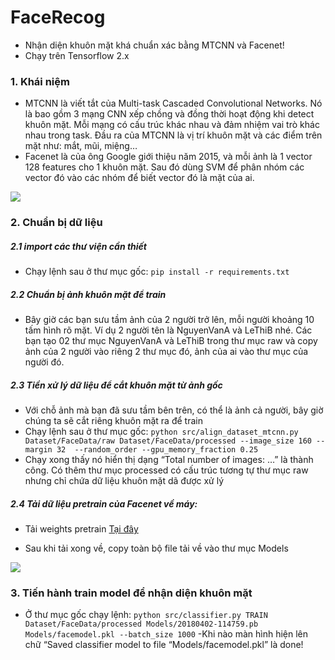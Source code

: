 # FaceRecog
- Nhận diện khuôn mặt khá chuẩn xác bằng MTCNN và Facenet!
- Chạy trên Tensorflow 2.x

### 1. Khái niệm
- MTCNN là viết tắt của Multi-task Cascaded Convolutional Networks. Nó là bao gồm 3 mạng CNN xếp chồng và đồng thời hoạt động khi detect khuôn mặt. Mỗi mạng có cấu trúc khác nhau và đảm nhiệm vai trò khác nhau trong task. Đầu ra của MTCNN là vị trí khuôn mặt và các điểm trên mặt như: mắt, mũi, miệng…
- Facenet là của ông Google giới thiệu năm 2015, và mỗi ảnh là 1 vector 128 features cho 1 khuôn mặt. Sau đó dùng SVM để phân nhóm các vector đó vào các nhóm để biết vector đó là mặt của ai.
<img src="https://image.slidesharecdn.com/fasterthanreal-timefacedetection-171018202250/95/faster-than-realtime-face-detection-67-638.jpg?cb=1508358262">

### 2. Chuẩn bị dữ liệu

##### 2.1 import các thư viện cần thiết

- Chạy lệnh sau ở thư mục gốc: 
`
pip install -r requirements.txt
`

##### 2.2 Chuẩn bị ảnh khuôn mặt để train

- Bây giờ các bạn sưu tầm ảnh của 2 người trở lên, mỗi người khoảng 10 tấm hình rõ mặt. Ví dụ 2 người tên là NguyenVanA và LeThiB nhé. Các bạn tạo 02 thư mục NguyenVanA và LeThiB trong thư mục raw và copy ảnh của 2 người vào riêng 2 thư mục đó, ảnh của ai vào thư mục của người đó.

##### 2.3 Tiền xử lý dữ liệu để cắt khuôn mặt từ ảnh gốc

- Với chỗ ảnh mà bạn đã sưu tầm bên trên, có thể là ảnh cả người, bây giờ chúng ta sẽ cắt riêng khuôn mặt ra để train
- Chạy lệnh sau ở thư mục gốc:
`
python src/align_dataset_mtcnn.py  Dataset/FaceData/raw Dataset/FaceData/processed --image_size 160 --margin 32  --random_order --gpu_memory_fraction 0.25
`
- Chạy xong thấy nó hiển thị dạng “Total number of images: …” là thành công. Có thêm thư mục processed có cấu trúc tương tự thư mục raw nhưng chỉ chứa dữ liệu khuôn mặt dã được xử lý

##### 2.4 Tải dữ liệu pretrain của Facenet về máy:

- Tải weights pretrain [Tại đây](https://drive.google.com/file/d/1EXPBSXwTaqrSC0OhUdXNmKSh9qJUQ55-/view)

- Sau khi tải xong về, copy toàn bộ file tải về vào thư mục Models
<img src="https://lh3.googleusercontent.com/XTjO0wy3hr6CAnbp_t0dcqNnURaeEPg5Xdr8uwilMhy38t8ef5gmpaIRsNiLHU4nfi2S3dfpcb01Ga4Vmz3V_fF0mGHQN8kDF5SMEeZ_s3PXBNseQVKReOfTHr8xBcj3eWKoMDjUDPhucGiO-MA2s-UxlykRSoy4l99aSJInbzqwMmRRJUHUvDBaa8Mjsjett8o6dV5PN86okTGRcf4vPgXGqO0o5zwGWLGYY_SISXoKB7D2W0YiwekxdTVUKI3NSCAp0RPWtDbvL8SgbkJVcyaaeOOmiIfhPminsjKeCxuZ1G51f39QFTHWE7UJFV-3gGacdcSrBmvTFpyUbUVU2og8IZ_tpitNeRgK681fBiEstYxXXeJG6-y9m6zfjsx0GYaunYj5EmLS71myqUdtHFLOr_KyQhdy5AI4GuG_fRnzFsnCwLzZMKDYS4Gwv5o7Wnla_Smbl2zRKJcP0j0jUTL66au23XGngIZD1GhGUz1nIqWmPGEYXLl4iWgyBTTQbCqnkeuGsfWXaE31JoX7NSLqm9HDrFPwzmLRaK-fOlSVirUf2PSvlMCWbuqKTgw80-eb3Vb4e_Q2ICAH1Ajs26tgqZoEfsT_58GAg3NYQGoWMfJg_By5bewBuiyPpnIjl4iPwF1yUPdZxcfiAhNX4pd4-HkHHfwaPIdvq_UKzo8QuH3x1g3QZe4fS-QC--NEAQu8qiUyMeVwhrKc5jBz7_DWaJJTXjF6Su1d1qYigTp6zxaz=w920-h260-no">

### 3. Tiến hành train model để nhận diện khuôn mặt

- Ở thư mục gốc chạy lệnh:
`
python src/classifier.py TRAIN Dataset/FaceData/processed Models/20180402-114759.pb Models/facemodel.pkl --batch_size 1000
`
-Khi nào màn hình hiện lên chữ “Saved classifier model to file “Models/facemodel.pkl” là done!

